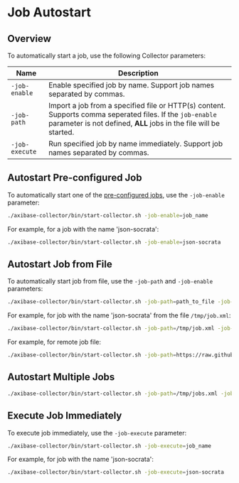 # Job Autostart

## Overview

To automatically start a job, use the following Collector parameters:

**Name** | **Description**
----- | -----
`-job-enable` | Enable specified job by name. Support job names separated by commas.
`-job-path` | Import a job from a specified file or HTTP(s) content. Supports comma seperated files. If the `job-enable` parameter is not defined, **ALL** jobs in the file will be started.
`-job-execute` | Run specified job by name immediately. Support job names separated by commas.

## Autostart Pre-configured Job

To automatically start one of the [pre-configured jobs](pre-configured-jobs.md), use the `-job-enable` parameter:

```sh
./axibase-collector/bin/start-collector.sh -job-enable=job_name
```
 
For example, for a job with the name 'json-socrata':

```sh
./axibase-collector/bin/start-collector.sh -job-enable=json-socrata
```

## Autostart Job from File

To automatically start job from file, use the `-job-path` and `-job-enable` parameters:

```sh
./axibase-collector/bin/start-collector.sh -job-path=path_to_file -job-enable=job_name
```
 
For example, for job with the name 'json-socrata' from the file `/tmp/job.xml`:

```sh
./axibase-collector/bin/start-collector.sh -job-path=/tmp/job.xml -job-enable=json-socrata
```

For example, for remote job file:

```sh
./axibase-collector/bin/start-collector.sh -job-path=https://raw.githubusercontent.com/axibase/axibase-collector-docs/master/job-templates/icmp-ping.xml
```

## Autostart Multiple Jobs

```sh
./axibase-collector/bin/start-collector.sh -job-path=/tmp/jobs.xml -job-enable=json-job,tcp-job
```

## Execute Job Immediately

To execute job immediately, use the `-job-execute` parameter:

```sh
./axibase-collector/bin/start-collector.sh -job-execute=job_name
```

For example, for job with the name 'json-socrata':

```sh
./axibase-collector/bin/start-collector.sh -job-execute=json-socrata
```